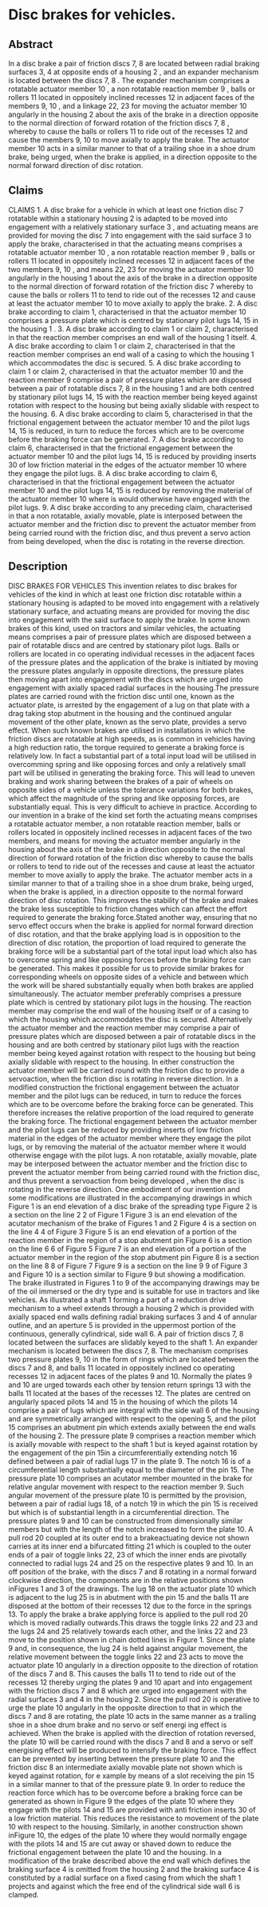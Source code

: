 # Disc brakes for vehicles.

## Abstract
In a disc brake a pair of friction discs 7, 8 are located between radial braking surfaces 3, 4 at opposite ends of a housing 2 , and an expander mechanism is located between the discs 7, 8 . The expander mechanism comprises a rotatable actuator member 10 , a non rotatable reaction member 9 , balls or rollers 11 located in oppositely inclined recesses 12 in adjacent faces of the members 9, 10 , and a linkage 22, 23 for moving the actuator member 10 angularly in the housing 2 about the axis of the brake in a direction opposite to the normal direction of forward rotation of the friction discs 7, 8 , whereby to cause the balls or rollers 11 to ride out of the recesses 12 and cause the members 9, 10 to move axially to apply the brake. The actuator member 10 acts in a similar manner to that of a trailing shoe in a shoe drum brake, being urged, when the brake is applied, in a direction opposite to the normal forward direction of disc rotation.

## Claims
CLAIMS 1. A disc brake for a vehicle in which at least one friction disc 7 rotatable within a stationary housing 2 is adapted to be moved into engagement with a relatively stationary surface 3 , and actuating means are provided for moving the disc 7 into engagement with the said surface 3 to apply the brake, characterised in that the actuating means comprises a rotatable actuator member 10 , a non rotatable reaction member 9 , balls or rollers 11 located in oppositely inclined recesses 12 in adjacent faces of the two members 9, 10 , and means 22, 23 for moving the actuator member 10 angularly in the housing 1 about the axis of the brake in a direction opposite to the normal direction of forward rotation of the friction disc 7 whereby to cause the balls or rollers 11 to tend to ride out of the recesses 12 and cause at least the actuator member 10 to move axially to apply the brake. 2. A disc brake according to claim 1, characterised in that the actuator member 10 comprises a pressure plate which is centred by stationary pilot lugs 14, 15 in the housing 1 . 3. A disc brake according to claim 1 or claim 2, characterised in that the reaction member comprises an end wall of the housing 1 itself. 4. A disc brake according to claim 1 or claim 2, characterised in that the reaction member comprises an end wall of a casing to which the housing 1 which accommodates the disc is secured. 5. A disc brake according to claim 1 or claim 2, characterised in that the actuator member 10 and the reaction member 9 comprise a pair of pressure plates which are disposed between a pair of rotatable discs 7, 8 in the housing 1 and are both centred by stationary pilot lugs 14, 15 with the reaction member being keyed against rotation with respect to the housing but being axially slidable with respect to the housing. 6. A disc brake according to claim 5, characterised in that the frictional engagement between the actuator member 10 and the pilot lugs 14, 15 is reduced, in turn to reduce the forces which are to be overcome before the braking force can be generated. 7. A disc brake according to claim 6, characterised in that the frictional engagement between the actuator member 10 and the pilot lugs 14, 15 is reduced by providing inserts 30 of low friction material in the edges of the actuator member 10 where they engage the pilot lugs. 8. A disc brake according to claim 6, characterised in that the frictional engagement between the actuator member 10 and the pilot lugs 14, 15 is reduced by removing the material of the actuator member 10 where is would otherwise have engaged with the pilot lugs. 9. A disc brake according to any preceding claim, characterised in that a non rotatable, axially movable, plate is interposed between the actuator member and the friction disc to prevent the actuator member from being carried round with the friction disc, and thus prevent a servo action from being developed, when the disc is rotating in the reverse direction.

## Description
DISC BRAKES FOR VEHICLES This invention relates to disc brakes for vehicles of the kind in which at least one friction disc rotatable within a stationary housing is adapted to be moved into engagement with a relatively stationary surface, and actuating means are provided for moving the disc into engagement with the said surface to apply the brake. In some known brakes of this kind, used on tractors and similar vehicles, the actuating means comprises a pair of pressure plates which are disposed between a pair of rotatable discs and are centred by stationary pilot lugs. Balls or rollers are located in co operating individual recesses in the adjacent faces of the pressure plates and the application of the brake is initiated by moving the pressure plates angularly in opposite directions, the pressure plates then moving apart into engagement with the discs which are urged into engagement with axially spaced radial surfaces in the housing.The pressure plates are carried round with the friction disc until one, known as the actuator plate, is arrested by the engagement of a lug on that plate with a drag taking stop abutment in the housing and the continued angular movement of the other plate, known as the servo plate, provides a servo effect. When such known brakes are utilised in installations in which the friction discs are rotatable at high speeds, as is common in vehicles having a high reduction ratio, the torque required to generate a braking force is relatively low. In fact a substantial part of a total input load will be utilised in overcomming spring and like opposing forces and only a relatively small part will be utilised in generating the braking force. This will lead to uneven braking and work sharing between the brakes of a pair of wheels on opposite sides of a vehicle unless the tolerance variations for both brakes, which affect the magnitude of the spring and like opposing forces, are substantially equal. This is very difficult to achieve in practice. According to our invention in a brake of the kind set forth the actuating means comprises a rotatable actuator member, a non rotatable reaction member, balls or rollers located in oppositely inclined recesses in adjacent faces of the two members, and means for moving the actuator member angularly in the housing about the axis of the brake in a direction opposite to the normal direction of forward rotation of the friction disc whereby to cause the balls or rollers to tend to ride out of the recesses and cause at least the actuator member to move axially to apply the brake. The actuator member acts in a similar manner to that of a trailing shoe in a shoe drum brake, being urged, when the brake is applied, in a direction opposite to the normal forward direction of disc rotation. This improves the stability of the brake and makes the brake less susceptible to friction changes which can affect the effort required to generate the braking force.Stated another way, ensuring that no servo effect occurs when the brake is applied for normal forward direction of disc rotation, and that the brake applying load is in opposition to the direction of disc rotation, the proportion of load required to generate the braking force will be a substantial part of the total input load which also has to overcome spring and like opposing forces before the braking force can be generated. This makes it possible for us to provide similar brakes for corresponding wheels on opposite sides of a vehicle and between which the work will be shared substantially equally when both brakes are applied simultaneously. The actuator member preferably comprises a pressure plate which is centred by stationary pilot lugs in the housing. The reaction member may comprise the end wall of the housing itself or of a casing to which the housing which accommodates the disc is secured. Alternatively the actuator member and the reaction member may comprise a pair of pressure plates which are disposed between a pair of rotatable discs in the housing and are both centred by stationary pilot lugs with the reaction member being keyed against rotation with respect to the housing but being axially slidable with respect to the housing. In either construction the actuator member will be carried round with the friction disc to provide a servoaction, when the friction disc is rotating in reverse direction. In a modified construction the frictional engagement between the actuator member and the pilot lugs can be reduced, in turn to reduce the forces which are to be overcome before the braking force can be generated. This therefore increases the relative proportion of the load required to generate the braking force. The frictional engagement between the actuator member and the pilot lugs can be reduced by providing inserts of low friction material in the edges of the actuator member where they engage the pilot lugs, or by removing the material of the actuator member where it would otherwise engage with the pilot lugs. A non rotatable, axially movable, plate may be interposed between the actuator member and the friction disc to prevent the actuator member from being carried round with the friction disc, and thus prevent a servoaction from being developed , when the disc is rotating in the reverse direction. One embodiment of our invention and some modifications are illustrated in the accompanying drawings in which Figure 1 is an end elevation of a disc brake of the spreading type Figure 2 is a section on the line 2 2 of Figure 1 Figure 3 is an end elevation of the acutator mechanism of the brake of Figures 1 and 2 Figure 4 is a section on the line 4 4 of Figure 3 Figure 5 is an end elevation of a portion of the reaction member in the region of a stop abutment pin Figure 6 is a section on the line 6 6 of Figure 5 Figure 7 is an end elevation of a portion of the actuator member in the region of the stop abutment pin Figure 8 is a section on the line 8 8 of Figure 7 Figure 9 is a section on the line 9 9 of Figure 3 and Figure 10 is a section similar to Figure 9 but showing a modification. The brake illustrated in Figures 1 to 9 of the accompanying drawings may be of the oil immersed or the dry type and is suitable for use in tractors and like vehicles. As illustrated a shaft 1 forming a part of a reduction drive mechanism to a wheel extends through a housing 2 which is provided with axially spaced end walls defining radial braking surfaces 3 and 4 of annular outline, and an aperture 5 is provided in the uppermost portion of the continuous, generally cylindrical, side wall 6. A pair of friction discs 7, 8 located between the surfaces are slidably keyed to the shaft 1. An expander mechanism is located between the discs 7, 8. The mechanism comprises two pressure plates 9, 10 in the form of rings which are located between the discs 7 and 8, and balls 11 located in oppositely inclined co operating recesses 12 in adjacent faces of the plates 9 and 10. Normally the plates 9 and 10 are urged towards each other by tension return springs 13 with the balls 11 located at the bases of the recesses 12. The plates are centred on angularly spaced pilots 14 and 15 in the housing of which the pilots 14 comprise a pair of lugs which are integral with the side wall 6 of the housing and are symmetrically arranged with respect to the opening 5, and the pilot 15 comprises an abutment pin which extends axially between the end walls of the housing 2. The pressure plate 9 comprises a reaction member which is axially movable with respect to the shaft 1 but is keyed against rotation by the engagement of the pin 15in a circumferentially extending notch 16 defined between a pair of radial lugs 17 in the plate 9. The notch 16 is of a circumferential length substantially equal to the diameter of the pin 15. The pressure plate 10 comprises an acutator member mounted in the brake for relative angular movement with respect to the reaction member 9. Such angular movement of the pressure plate 10 is permitted by the provision, between a pair of radial lugs 18, of a notch 19 in which the pin 15 is received but which is of substantial length in a circumferential direction. The pressure plates 9 and 10 can be constructed from dimensionally similar members but with the length of the notch increased to form the plate 10. A pull rod 20 coupled at its outer end to a brakeactuating device not shown carries at its inner end a bifurcated fitting 21 which is coupled to the outer ends of a pair of toggle links 22, 23 of which the inner ends are pivotally connected to radial lugs 24 and 25 on the respective plates 9 and 10. In an off position of the brake, with the discs 7 and 8 rotating in a normal forward clockwise direction, the components are in the relative positions shown inFigures 1 and 3 of the drawings. The lug 18 on the actuator plate 10 which is adjacent to the lug 25 is in abutment with the pin 15 and the balls 11 are disposed at the bottom of their recesses 12 due to the force in the springs 13. To apply the brake a brake applying force is applied to the pull rod 20 which is moved radially outwards.This draws the toggle links 22 and 23 and the lugs 24 and 25 relatively towards each other, and the links 22 and 23 move to the position shown in chain dotted lines in Figure 1. Since the plate 9 and, in consequence, the lug 24 is held against angular movement, the relative movement between the toggle links 22 and 23 acts to move the actuator plate 10 angularly in a direction opposite to the direction of rotation of the discs 7 and 8. This causes the balls 11 to tend to ride out of the recesses 12 thereby urging the plates 9 and 10 apart and into engagement with the friction discs 7 and 8 which are urged into engagement with the radial surfaces 3 and 4 in the housing 2. Since the pull rod 20 is operative to urge the plate 10 angularly in the opposite direction to that in which the discs 7 and 8 are rotating, the plate 10 acts in the same manner as a trailing shoe in a shoe drum brake and no servo or self energi ing effect is achieved. When the brake is applied with the direction of rotation reversed, the plate 10 will be carried round with the discs 7 and 8 and a servo or self energising effect will be produced to intensify the braking force. This effect can be prevented by inserting between the pressure plate 10 and the friction disc 8 an intermediate axially movable plate not shown which is keyed against rotation, for e xample by means of a slot receiving the pin 15 in a similar manner to that of the pressure plate 9. In order to reduce the reaction force which has to be overcome before a braking force can be generated as shown in Figure 9 the edges of the plate 10 where they engage with the pilots 14 and 15 are provided with anti friction inserts 30 of a low friction material. This reduces the resistance to movement of the plate 10 with respect to the housing. Similarly, in another construction shown inFigure 10, the edges of the plate 10 where they would normally engage with the pilots 14 and 15 are cut away or shaved down to reduce the frictional engagement between the plate 10 and the housing. In a modification of the brake described above the end wall which defines the braking surface 4 is omitted from the housing 2 and the braking surface 4 is constituted by a radial surface on a fixed casing from which the shaft 1 projects and against which the free end of the cylindrical side wall 6 is clamped.